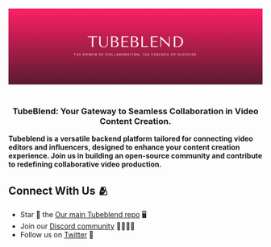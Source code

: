 <br />
<p align="center">
    <a href="#" target="_blank"><img src="/profile/images/cover-image-tubeblend.png" alt="Tubeblend profile banner"></a>
    <br />
    <br />
    <h3 align="center">TubeBlend: Your Gateway to Seamless Collaboration in Video Content Creation.</h3>
    <b align="center">Tubeblend is a versatile backend platform tailored for connecting video editors and influencers, designed to enhance your content creation experience. Join us in building an open-source community and contribute to redefining collaborative video production.</b>
</p>

<!--
<h2>Welcome to Tubeblend</h2>
<h4>Following are some useful links to our organisation 🌟</h4>
<ul>
    <li>docs <a href="#">Tubeblend Docs</a> 📚 </li>
    <li>blogs <a href="#">Tubeblend blogs</a> 📝</li>
    <li>video content <a href="#">Tubeblend YouTube channel</a> 📺</li>
    <li>discover community <a href="#">Tubeblend repo</a> 💻</li>
</ul>
-->

<h2>Connect With Us 🫂</h2>
<ul>
    <li>Star 🌟 the <a href="#">Our main Tubeblend repo</a> 🖥️</li>
    <li>Join our <a href="#">Discord community</a> 👨‍👩‍👧‍👦</li>
    <li>Follow us on <a href="#">Twitter</a> 🐤</li>
</ul>
